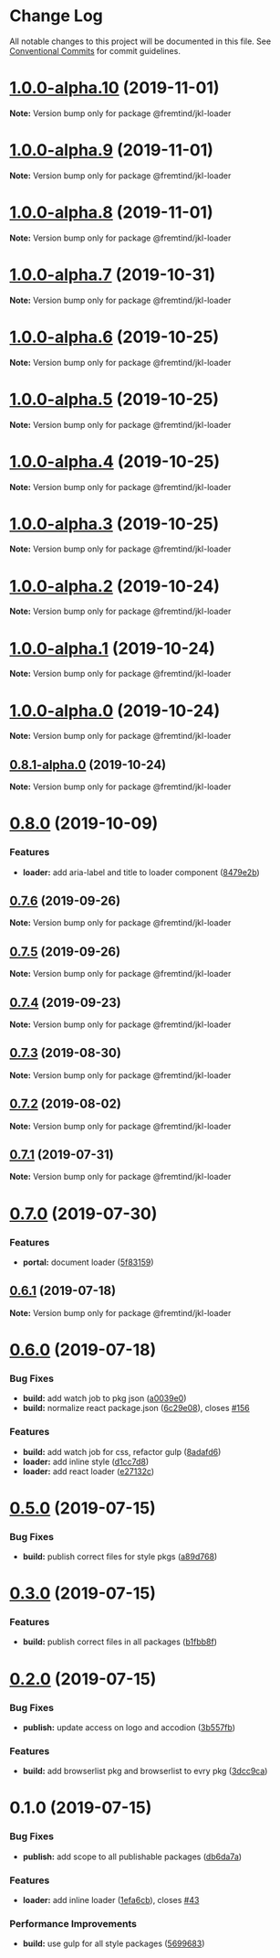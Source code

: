 # Change Log

All notable changes to this project will be documented in this file.
See [Conventional Commits](https://conventionalcommits.org) for commit guidelines.

# [1.0.0-alpha.10](https://github.com/fremtind/jokul/compare/@fremtind/jkl-loader@0.8.0...@fremtind/jkl-loader@1.0.0-alpha.10) (2019-11-01)

**Note:** Version bump only for package @fremtind/jkl-loader





# [1.0.0-alpha.9](https://github.com/fremtind/jokul/compare/@fremtind/jkl-loader@1.0.0-alpha.8...@fremtind/jkl-loader@1.0.0-alpha.9) (2019-11-01)

**Note:** Version bump only for package @fremtind/jkl-loader





# [1.0.0-alpha.8](https://github.com/fremtind/jokul/compare/@fremtind/jkl-loader@1.0.0-alpha.7...@fremtind/jkl-loader@1.0.0-alpha.8) (2019-11-01)

**Note:** Version bump only for package @fremtind/jkl-loader





# [1.0.0-alpha.7](https://github.com/fremtind/jokul/compare/@fremtind/jkl-loader@1.0.0-alpha.6...@fremtind/jkl-loader@1.0.0-alpha.7) (2019-10-31)

**Note:** Version bump only for package @fremtind/jkl-loader





# [1.0.0-alpha.6](https://github.com/fremtind/jokul/compare/@fremtind/jkl-loader@1.0.0-alpha.5...@fremtind/jkl-loader@1.0.0-alpha.6) (2019-10-25)

**Note:** Version bump only for package @fremtind/jkl-loader





# [1.0.0-alpha.5](https://github.com/fremtind/jokul/compare/@fremtind/jkl-loader@1.0.0-alpha.4...@fremtind/jkl-loader@1.0.0-alpha.5) (2019-10-25)

**Note:** Version bump only for package @fremtind/jkl-loader





# [1.0.0-alpha.4](https://github.com/fremtind/jokul/compare/@fremtind/jkl-loader@1.0.0-alpha.3...@fremtind/jkl-loader@1.0.0-alpha.4) (2019-10-25)

**Note:** Version bump only for package @fremtind/jkl-loader





# [1.0.0-alpha.3](https://github.com/fremtind/jokul/compare/@fremtind/jkl-loader@1.0.0-alpha.2...@fremtind/jkl-loader@1.0.0-alpha.3) (2019-10-25)

**Note:** Version bump only for package @fremtind/jkl-loader





# [1.0.0-alpha.2](https://github.com/fremtind/jokul/compare/@fremtind/jkl-loader@1.0.0-alpha.1...@fremtind/jkl-loader@1.0.0-alpha.2) (2019-10-24)

**Note:** Version bump only for package @fremtind/jkl-loader





# [1.0.0-alpha.1](https://github.com/fremtind/jokul/compare/@fremtind/jkl-loader@1.0.0-alpha.0...@fremtind/jkl-loader@1.0.0-alpha.1) (2019-10-24)

**Note:** Version bump only for package @fremtind/jkl-loader





# [1.0.0-alpha.0](https://github.com/fremtind/jokul/compare/@fremtind/jkl-loader@0.8.1-alpha.0...@fremtind/jkl-loader@1.0.0-alpha.0) (2019-10-24)

**Note:** Version bump only for package @fremtind/jkl-loader





## [0.8.1-alpha.0](https://github.com/fremtind/jokul/compare/@fremtind/jkl-loader@0.8.0...@fremtind/jkl-loader@0.8.1-alpha.0) (2019-10-24)

**Note:** Version bump only for package @fremtind/jkl-loader





# [0.8.0](https://github.com/fremtind/jokul/compare/@fremtind/jkl-loader@0.7.6...@fremtind/jkl-loader@0.8.0) (2019-10-09)


### Features

* **loader:** add aria-label and title to loader component ([8479e2b](https://github.com/fremtind/jokul/commit/8479e2b))





## [0.7.6](https://github.com/fremtind/jokul/compare/@fremtind/jkl-loader@0.7.5...@fremtind/jkl-loader@0.7.6) (2019-09-26)

**Note:** Version bump only for package @fremtind/jkl-loader





## [0.7.5](https://github.com/fremtind/jokul/compare/@fremtind/jkl-loader@0.7.4...@fremtind/jkl-loader@0.7.5) (2019-09-26)

**Note:** Version bump only for package @fremtind/jkl-loader





## [0.7.4](https://github.com/fremtind/jokul/compare/@fremtind/jkl-loader@0.7.3...@fremtind/jkl-loader@0.7.4) (2019-09-23)

**Note:** Version bump only for package @fremtind/jkl-loader





## [0.7.3](https://github.com/fremtind/jokul/compare/@fremtind/jkl-loader@0.7.2...@fremtind/jkl-loader@0.7.3) (2019-08-30)

**Note:** Version bump only for package @fremtind/jkl-loader





## [0.7.2](https://github.com/fremtind/jokul/compare/@fremtind/jkl-loader@0.7.1...@fremtind/jkl-loader@0.7.2) (2019-08-02)

**Note:** Version bump only for package @fremtind/jkl-loader





## [0.7.1](https://github.com/fremtind/jokul/compare/@fremtind/jkl-loader@0.7.0...@fremtind/jkl-loader@0.7.1) (2019-07-31)

**Note:** Version bump only for package @fremtind/jkl-loader





# [0.7.0](https://github.com/fremtind/jokul/compare/@fremtind/jkl-loader@0.6.1...@fremtind/jkl-loader@0.7.0) (2019-07-30)


### Features

* **portal:** document loader ([5f83159](https://github.com/fremtind/jokul/commit/5f83159))





## [0.6.1](https://github.com/fremtind/jokul/compare/@fremtind/jkl-loader@0.6.0...@fremtind/jkl-loader@0.6.1) (2019-07-18)

**Note:** Version bump only for package @fremtind/jkl-loader





# [0.6.0](https://github.com/fremtind/jokul/compare/@fremtind/jkl-loader@0.5.0...@fremtind/jkl-loader@0.6.0) (2019-07-18)


### Bug Fixes

* **build:** add watch job to pkg json ([a0039e0](https://github.com/fremtind/jokul/commit/a0039e0))
* **build:** normalize react package.json ([6c29e08](https://github.com/fremtind/jokul/commit/6c29e08)), closes [#156](https://github.com/fremtind/jokul/issues/156)


### Features

* **build:** add watch job for css, refactor gulp ([8adafd6](https://github.com/fremtind/jokul/commit/8adafd6))
* **loader:** add inline style ([d1cc7d8](https://github.com/fremtind/jokul/commit/d1cc7d8))
* **loader:** add react loader ([e27132c](https://github.com/fremtind/jokul/commit/e27132c))





# [0.5.0](https://github.com/fremtind/jokul/compare/@fremtind/jkl-loader@0.3.0...@fremtind/jkl-loader@0.5.0) (2019-07-15)


### Bug Fixes

* **build:** publish correct files for style pkgs ([a89d768](https://github.com/fremtind/jokul/commit/a89d768))





# [0.3.0](https://github.com/fremtind/jokul/compare/@fremtind/jkl-loader@0.2.0...@fremtind/jkl-loader@0.3.0) (2019-07-15)


### Features

* **build:** publish correct files in all packages ([b1fbb8f](https://github.com/fremtind/jokul/commit/b1fbb8f))





# [0.2.0](https://github.com/fremtind/jokul/compare/@fremtind/jkl-loader@0.1.0...@fremtind/jkl-loader@0.2.0) (2019-07-15)

### Bug Fixes

-   **publish:** update access on logo and accodion ([3b557fb](https://github.com/fremtind/jokul/commit/3b557fb))

### Features

-   **build:** add browserlist pkg and browserlist to evry pkg ([3dcc9ca](https://github.com/fremtind/jokul/commit/3dcc9ca))

# 0.1.0 (2019-07-15)

### Bug Fixes

-   **publish:** add scope to all publishable packages ([db6da7a](https://github.com/fremtind/jokul/commit/db6da7a))

### Features

-   **loader:** add inline loader ([1efa6cb](https://github.com/fremtind/jokul/commit/1efa6cb)), closes [#43](https://github.com/fremtind/jokul/issues/43)

### Performance Improvements

-   **build:** use gulp for all style packages ([5699683](https://github.com/fremtind/jokul/commit/5699683))
